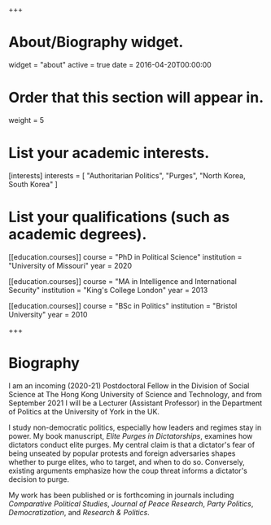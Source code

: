 +++
# About/Biography widget.
widget = "about"
active = true
date = 2016-04-20T00:00:00

# Order that this section will appear in.
weight = 5

# List your academic interests.
[interests]
  interests = [
    "Authoritarian Politics",
    "Purges",
    "North Korea, South Korea"
  ]

# List your qualifications (such as academic degrees).
[[education.courses]]
  course = "PhD in Political Science"
  institution = "University of Missouri"
  year = 2020

[[education.courses]]
  course = "MA in Intelligence and International Security"
  institution = "King's College London"
  year = 2013

[[education.courses]]
  course = "BSc in Politics"
  institution = "Bristol University"
  year = 2010
 
+++

# Biography

I am an incoming (2020-21) Postdoctoral Fellow in the Division of Social Science at The Hong Kong University of Science and Technology, and from September 2021 I will be a Lecturer (Assistant Professor) in the Department of Politics at the University of York in the UK.

I study non-democratic politics, especially how leaders and regimes stay in power. My book manuscript, *Elite Purges in Dictatorships*, examines how dictators conduct elite purges. My central claim is that a dictator's fear of being unseated by popular protests and foreign adversaries shapes whether to purge elites, who to target, and when to do so. Conversely, existing arguments emphasize how the coup threat informs a dictator's decision to purge.

My work has been published or is forthcoming in journals including *Comparative Political Studies*, *Journal of Peace Research*, *Party Politics*, *Democratization*, and *Research & Politics*. 
